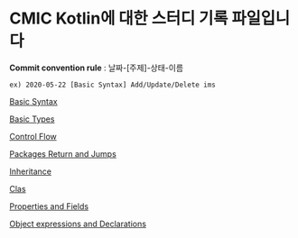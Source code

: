 CMIC Kotlin에 대한 스터디 기록 파일입니다
=======================================

**Commit convention rule** : 날짜-[주제]-상태-이름
```
ex) 2020-05-22 [Basic Syntax] Add/Update/Delete ims
```

[Basic Syntax](https://github.com/graduationProjectCMIC/kotlinStudy/blob/master/%EB%AA%A8%EC%9D%8C/Basic_syntax.md)

[Basic Types](https://github.com/graduationProjectCMIC/kotlinStudy/blob/master/%EB%AA%A8%EC%9D%8C/basic_code.md)

[Control Flow](https://github.com/graduationProjectCMIC/kotlinStudy/blob/master/%EB%AA%A8%EC%9D%8C/control_flow.md)

[Packages Return and Jumps](https://github.com/graduationProjectCMIC/kotlinStudy/blob/master/%EB%AA%A8%EC%9D%8C/Packages_Return_and_Jumps.md)

[Inheritance](https://github.com/graduationProjectCMIC/kotlinStudy/blob/master/%EB%AA%A8%EC%9D%8C/Inheritance.md)

[Clas](https://github.com/graduationProjectCMIC/kotlinStudy/blob/master/%EB%AA%A8%EC%9D%8C/class.md)

[Properties and Fields](https://github.com/graduationProjectCMIC/kotlinStudy/blob/master/%EB%AA%A8%EC%9D%8C/Properties%26Fields.md)

[Object expressions and Declarations](https://github.com/graduationProjectCMIC/kotlinStudy/blob/master/%EB%AA%A8%EC%9D%8C/Object_Expressions_and_Declarations.md)